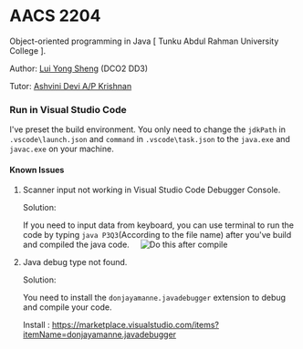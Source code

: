 # AACS 2204

Object-oriented programming in Java [ Tunku Abdul Rahman University College ].

Author: [Lui Yong Sheng](https://www.datasenz.com/luiyongsheng) (DCO2 DD3)

Tutor: [Ashvini Devi A/P Krishnan](http://www.tarc.edu.my/staffDirectory.jsp?fdept=FOCS&fbrncd=KL&fstaff=Ashvini)

### Run in Visual Studio Code

I've preset the build environment. You only need to change the `jdkPath` in `.vscode\launch.json` and `command` in `.vscode\task.json` to the `java.exe` and `javac.exe` on your machine.

#### Known Issues

1.  Scanner input not working in Visual Studio Code Debugger Console.

    Solution:
    
    If you need to input data from keyboard, you can use terminal to run the code by typing `java P3Q3`(According to the file name) after you've build and compiled the java code.
      ![Do this after compile](http://image.ibb.co/iQB1Hk/image.png)

2.  Java debug type not found.
    
    Solution:
    
    You need to install the `donjayamanne.javadebugger` extension to debug and compile your code.
    
    Install : https://marketplace.visualstudio.com/items?itemName=donjayamanne.javadebugger
